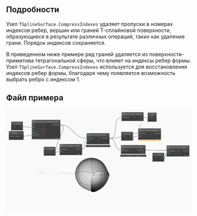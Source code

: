 <!--- Autodesk.DesignScript.Geometry.TSpline.TSplineSurface.CompressIndexes --->
<!--- ARIV6OQ22ACATWAIKGM7OHNEJS2TQUOKUSEU6UNX6EAAVSJIMK3A --->
## Подробности
Узел `TSplineSurface.CompressIndexes` удаляет пропуски в номерах индексов ребер, вершин или граней Т-сплайновой поверхности, образующиеся в результате различных операций, таких как удаление грани. Порядок индексов сохраняется.

В приведенном ниже примере ряд граней удаляется из поверхности-примитива тетрагональной сферы, что влияет на индексы ребер формы. Узел `TSplineSurface.CompressIndexes` используется для восстановления индексов ребер формы, благодаря чему появляется возможность выбрать ребро с индексом 1.

## Файл примера

![Example](./ARIV6OQ22ACATWAIKGM7OHNEJS2TQUOKUSEU6UNX6EAAVSJIMK3A_img.jpg)
